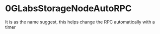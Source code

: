# 0GLabsStorageNodeAutoRPC
It is as the name suggest, this helps change the RPC automatically with a timer
